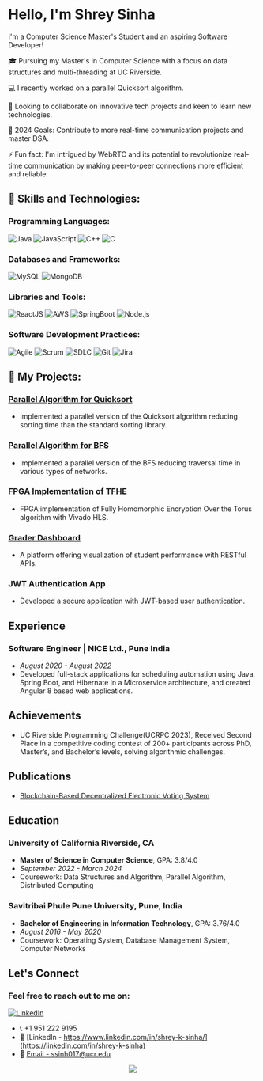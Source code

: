 # Hello, I'm Shrey Sinha

I'm a Computer Science Master's Student and an aspiring Software Developer!

🎓 Pursuing my Master's in Computer Science with a focus on data structures and multi-threading at UC Riverside.

💻 I recently worked on a parallel Quicksort algorithm.

<!--📚 Enhancing my knowledge in Data Structures and Algorithms for future opportunities. -->
🤝 Looking to collaborate on innovative tech projects and keen to learn new technologies.

🎯 2024 Goals: Contribute to more real-time communication projects and master DSA.

⚡ Fun fact:  I'm intrigued by WebRTC and its potential to revolutionize real-time communication by making peer-to-peer connections more efficient and reliable.

## 🚀 Skills and Technologies:

### Programming Languages:
![Java](https://img.shields.io/badge/-Java-007396?style=flat&logo=Java&logoColor=white)
![JavaScript](https://img.shields.io/badge/-JavaScript-F7DF1E?style=flat&logo=javascript&logoColor=black)
![C++](https://img.shields.io/badge/-C++-blue?logo=cplusplus)
![C](https://img.shields.io/badge/-C-A8B9CC?style=flat&logo=C&logoColor=white)

### Databases and Frameworks:
![MySQL](https://img.shields.io/badge/-MySQL-4479A1?style=flat&logo=mysql&logoColor=white)
![MongoDB](https://img.shields.io/badge/-MongoDB-47A248?style=flat&logo=mongodb&logoColor=white)

### Libraries and Tools:
![ReactJS](https://img.shields.io/badge/-ReactJS-61DAFB?style=flat&logo=react&logoColor=black)
![AWS](https://img.shields.io/badge/-AWS-232F3E?style=flat&logo=amazon-aws&logoColor=white)
![SpringBoot](https://img.shields.io/badge/SpringBoot-6DB33F?style=flat-square&logo=Spring&logoColor=white)
![Node.js](https://img.shields.io/npm/v/npm.svg?logo=nodedotjs)

### Software Development Practices:
![Agile](https://img.shields.io/badge/-Agile-007396?style=flat)
![Scrum](https://img.shields.io/badge/-Scrum-008680?style=flat)
![SDLC](https://img.shields.io/badge/-SDLC-FCC624?style=flat)
![Git](https://img.shields.io/badge/-Git-F05032?style=flat&logo=git&logoColor=white)
![Jira](https://img.shields.io/badge/-Jira-0052CC?style=flat&logo=jira&logoColor=white)

## 🚀 My Projects:

### [Parallel Algorithm for Quicksort](https://github.com/ucrparlay-class/project1-shreks99)
- Implemented a parallel version of the Quicksort algorithm reducing sorting time than the standard sorting library.

### [Parallel Algorithm for BFS](https://github.com/ucrparlay-class/project2-shreks99)
- Implemented a parallel version of the BFS reducing traversal time in various types of networks.
  
### [FPGA Implementation of TFHE](https://github.com/shreks99/fpga-tfhe)
- FPGA implementation of Fully Homomorphic Encryption Over the Torus algorithm with Vivado HLS.

### [Grader Dashboard](https://github.com/shreks99/Grader-Dashboard)
- A platform offering visualization of student performance with RESTful APIs.
  
### JWT Authentication App
- Developed a secure application with JWT-based user authentication.

## Experience

### Software Engineer | NICE Ltd., Pune India
- *August 2020 - August 2022*
- Developed full-stack applications for scheduling automation using Java, Spring Boot, and Hibernate in a Microservice architecture, and created Angular 8 based web applications.


## Achievements

- UC Riverside Programming Challenge(UCRPC 2023), Received Second Place in a competitive coding
contest of 200+ participants across PhD, Master’s, and Bachelor’s levels, solving algorithmic challenges.

## Publications

- [Blockchain-Based Decentralized Electronic Voting System](https://doi.org/10.1007/978-981-16-6309-3_32)

## Education

### University of California Riverside, CA
- **Master of Science in Computer Science**, GPA: 3.8/4.0
- *September 2022 - March 2024*
- Coursework: Data Structures and Algorithm, Parallel Algorithm, Distributed Computing

### Savitribai Phule Pune University, Pune, India
- **Bachelor of Engineering in Information Technology**, GPA: 3.76/4.0
- *August 2016 - May 2020*
- Coursework: Operating System, Database Management System, Computer Networks

## Let's Connect
### Feel free to reach out to me on:
[![LinkedIn](https://img.shields.io/badge/LinkedIn-blue?style=flat&logo=linkedin&logoColor=white)](https://www.linkedin.com/in/anish-more99/)
- 📞 +1 951 222 9195
- 🔗 [LinkedIn - https://www.linkedin.com/in/shrey-k-sinha/](https://linkedin.com/in/shrey-k-sinha)
- 📧 [Email - ssinh017@ucr.edu](mailto:ssinh017@ucr.edu)

<p align="center">
  <img src="https://visitor-badge.laobi.icu/badge?page_id=shreks99">
</p>

<!--
**shreks99/shreks99** is a ✨ _special_ ✨ repository because its `README.md` (this file) appears on your GitHub profile.

Here are some ideas to get you started:

- 🔭 I’m currently working on ...
- 🌱 I’m currently learning ...
- 👯 I’m looking to collaborate on ...
- 🤔 I’m looking for help with ...
- 💬 Ask me about ...
- 📫 How to reach me: ...
- 😄 Pronouns: ...
- ⚡ Fun fact: ...
-->

